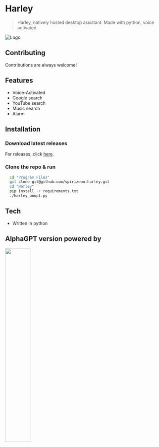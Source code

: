 
# Harley
> Harley, natively hosted desktop assistant. Made with python, voice activated.

![Logo](https://i.imgur.com/wddbbdP.png)


## Contributing

Contributions are always welcome!

## Features

- Voice-Activated
- Google search
- YouTube search
- Music search
- Alarm


## Installation
### Download latest releases
For releases, click [here](https://github.com/Ashcaberze/Harley/releases). 

### Clone the repo & run
```bash
  cd "Program Files"
  git clone git@github.com/spirizeon:harley.git
  cd "Harley"
  pip install -r requirements.txt
  ./harley_unopt.py
```


## Tech
- Written in python

## AlphaGPT version powered by
<img src="https://upload.wikimedia.org/wikipedia/commons/thumb/4/4d/OpenAI_Logo.svg/2560px-OpenAI_Logo.svg.png" width = 40% height= "auto"/>
